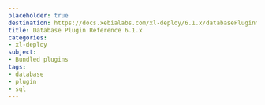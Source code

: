 ```yaml
---
placeholder: true
destination: https://docs.xebialabs.com/xl-deploy/6.1.x/databasePluginManual.html
title: Database Plugin Reference 6.1.x
categories:
- xl-deploy
subject:
- Bundled plugins
tags:
- database
- plugin
- sql
---
```

